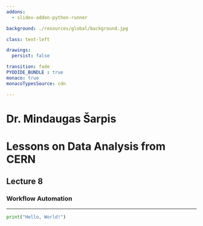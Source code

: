 ```yaml
---
addons:
  - slidev-addon-python-runner

background: ./resources/global/background.jpg

class: text-left

drawings:
  persist: false

transition: fade
PYODIDE_BUNDLE : true
monaco: true
monacoTypesSource: cdn

---
```


# Dr. Mindaugas Šarpis

# Lessons on **Data Analysis** from **CERN**

## Lecture **8**

### Workflow **Automation**

---
```py {monaco-run}
print("Hello, World!")
```